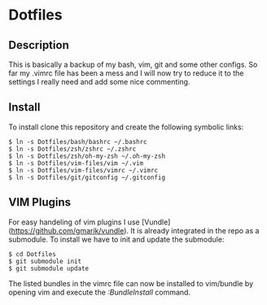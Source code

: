 # Dotfiles

## Description
This is basically a backup of my bash, vim, git and some other configs. So far my .vimrc file has been a mess and I will now try to reduce it to the settings I really need and add some nice commenting.
## Install
To install clone this repository and create the following symbolic links:

    $ ln -s Dotfiles/bash/bashrc ~/.bashrc
    $ ln -s Dotfiles/zsh/zshrc ~/.zshrc
    $ ln -s Dotfiles/zsh/oh-my-zsh ~/.oh-my-zsh
    $ ln -s Dotfiles/vim-files/vim ~/.vim
    $ ln -s Dotfiles/vim-files/vimrc ~/.vimrc
    $ ln -s Dotfiles/git/gitconfig ~/.gitconfig

## VIM Plugins 
For easy handeling of vim plugins I use [Vundle] (https://github.com/gmarik/vundle). It is already integrated in the repo as a submodule. To install we have to init and update the submodule:

    $ cd Dotfiles
    $ git submodule init
    $ git submodule update

The listed bundles in the vimrc file can now be installed to vim/bundle by opening vim and execute the *:BundleInstall* command.
